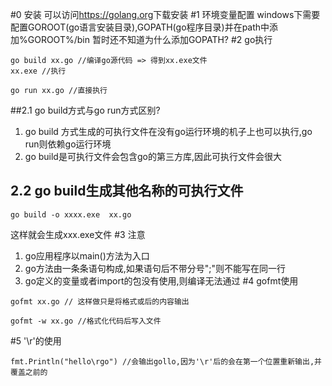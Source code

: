 #0 安装
可以访问<html src="https://golang.org">https://golang.org</html>下载安装
#1 环境变量配置
windows下需要配置GOROOT(go语言安装目录),GOPATH(go程序目录)并在path中添加%GOROOT%/bin
暂时还不知道为什么添加GOPATH?
#2 go执行
```
go build xx.go //编译go源代码 => 得到xx.exe文件
xx.exe //执行

go run xx.go //直接执行
```
##2.1 go build方式与go run方式区别?
1. go build 方式生成的可执行文件在没有go运行环境的机子上也可以执行,go run则依赖go运行环境
2. go build是可执行文件会包含go的第三方库,因此可执行文件会很大
## 2.2 go build生成其他名称的可执行文件
```
go build -o xxxx.exe  xx.go
```
这样就会生成xxx.exe文件
#3 注意
1. go应用程序以main()方法为入口
2. go方法由一条条语句构成,如果语句后不带分号";"则不能写在同一行
3. go定义的变量或者import的包没有使用,则编译无法通过
#4 gofmt使用
```
gofmt xx.go // 这样做只是将格式或后的内容输出

gofmt -w xx.go //格式化代码后写入文件
```
#5 '\r'的使用
```
fmt.Println("hello\rgo") //会输出gollo,因为'\r'后的会在第一个位置重新输出,并覆盖之前的
```

